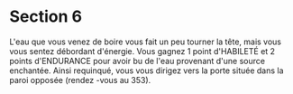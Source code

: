# Section 6

L'eau que vous venez de boire vous fait un peu tourner la tête, mais
vous vous sentez débordant d'énergie. Vous gagnez 1 point
d'HABILETÉ et 2 points d'ENDURANCE pour avoir bu de l'eau
provenant d'une source enchantée. Ainsi requinqué, vous vous
dirigez vers la porte située dans la paroi opposée (rendez -vous au
353).